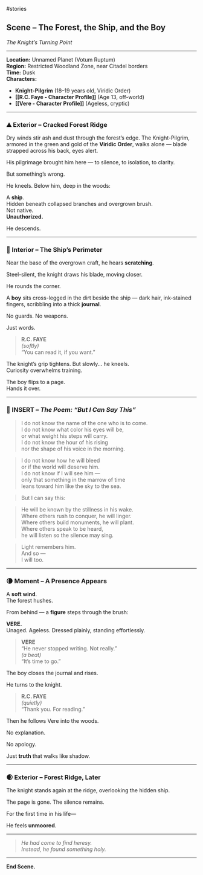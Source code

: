 #stories 
## Scene – The Forest, the Ship, and the Boy  
*The Knight’s Turning Point*

---

**Location:** Unnamed Planet (Votum Ruptum)  
**Region:** Restricted Woodland Zone, near Citadel borders  
**Time:** Dusk  
**Characters:**  
- **Knight-Pilgrim** (18–19 years old, Viridic Order)  
- **[[R.C. Faye - Character Profile]]** (Age 13, off-world)  
- **[[Vere - Character Profile]]** (Ageless, cryptic)

---

### ⛰️ Exterior – Cracked Forest Ridge

Dry winds stir ash and dust through the forest’s edge. The Knight-Pilgrim, armored in the green and gold of the **Viridic Order**, walks alone — blade strapped across his back, eyes alert.

His pilgrimage brought him here — to silence, to isolation, to clarity.

But something’s wrong.

He kneels. Below him, deep in the woods:

A **ship**.  
Hidden beneath collapsed branches and overgrown brush.  
Not native.  
**Unauthorized.**

He descends.

---

### 🌲 Interior – The Ship’s Perimeter

Near the base of the overgrown craft, he hears **scratching**.

Steel-silent, the knight draws his blade, moving closer.

He rounds the corner.

A **boy** sits cross-legged in the dirt beside the ship — dark hair, ink-stained fingers, scribbling into a thick **journal**.

No guards. No weapons.

Just words.

> **R.C. FAYE**  
> _(softly)_  
> “You can read it, if you want.”

The knight’s grip tightens. But slowly… he kneels.  
Curiosity overwhelms training.

The boy flips to a page.  
Hands it over.

---

### 📖 INSERT – *The Poem: “But I Can Say This”*

> I do not know the name of the one who is to come.  
> I do not know what color his eyes will be,  
> or what weight his steps will carry.  
> I do not know the hour of his rising  
> nor the shape of his voice in the morning.

> I do not know how he will bleed  
> or if the world will deserve him.  
> I do not know if I will see him —  
> only that something in the marrow of time  
> leans toward him like the sky to the sea.

> But I can say this:

> He will be known by the stillness in his wake.  
> Where others rush to conquer, he will linger.  
> Where others build monuments, he will plant.  
> Where others speak to be heard,  
> he will listen so the silence may sing.

> Light remembers him.  
> And so —  
> I will too.

---

### 🌘 Moment – A Presence Appears

A **soft wind**.  
The forest hushes.

From behind — a **figure** steps through the brush:

**VERE.**  
Unaged. Ageless. Dressed plainly, standing effortlessly.

> **VERE**  
> “He never stopped writing. Not really.”  
> _(a beat)_  
> “It’s time to go.”

The boy closes the journal and rises.

He turns to the knight.

> **R.C. FAYE**  
> _(quietly)_  
> “Thank you. For reading.”

Then he follows Vere into the woods.

No explanation.

No apology.

Just **truth** that walks like shadow.

---

### 🌒 Exterior – Forest Ridge, Later

The knight stands again at the ridge, overlooking the hidden ship.

The page is gone. The silence remains.

For the first time in his life—

He feels **unmoored**.

---

> *He had come to find heresy.*  
> *Instead, he found something holy.*

---

**End Scene.**